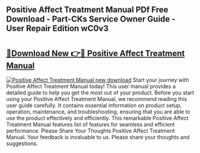 ## Positive Affect Treatment Manual PDf Free Download - Part-CKs Service Owner Guide - User Repair Edition wC0v3

# <h2><a href="http://cf1589.oget.top/?id=Positive+Affect+Treatment+Manual">🔗Download New 👉🔴 Positive Affect Treatment Manual</a></h2>

[![Positive Affect Treatment Manual new download](https://i.imgur.com/5g1atiW.png)](http://cf1589.oget.top/?id=Positive+Affect+Treatment+Manual)
Start your journey with Positive Affect Treatment Manual today! This user manual provides a detailed guide to help you get the most out of your product. Before you start using your Positive Affect Treatment Manual, we recommend reading this user guide carefully. It contains essential information on product setup, operation, maintenance, and troubleshooting, ensuring that you are able to use the product effectively and efficiently. This remarkable Positive Affect Treatment Manual features list of features for seamless and efficient performance. Please Share Your Thoughts Positive Affect Treatment Manual. Your feedback is invaluable to us. Please share your thoughts and suggestions.
